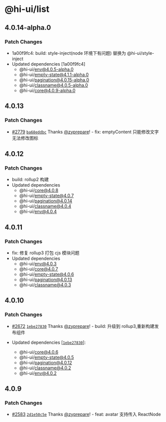 # @hi-ui/list

## 4.0.14-alpha.0

### Patch Changes

- 1a00f9fc4: build: style-inject(node 环境下有问题) 替换为 @hi-ui/style-inject
- Updated dependencies [1a00f9fc4]
  - @hi-ui/env@4.0.5-alpha.0
  - @hi-ui/empty-state@4.1.1-alpha.0
  - @hi-ui/pagination@4.0.15-alpha.0
  - @hi-ui/classname@4.0.5-alpha.0
  - @hi-ui/core@4.0.9-alpha.0

## 4.0.13

### Patch Changes

- [#2779](https://github.com/XiaoMi/hiui/pull/2779) [`ba68eddbc`](https://github.com/XiaoMi/hiui/commit/ba68eddbc167be2eee90d1151bd1970128c60845) Thanks [@zyprepare](https://github.com/zyprepare)! - fix: emptyContent 只能修改文字无法修改图标

## 4.0.12

### Patch Changes

- build: rollup2 构建
- Updated dependencies
  - @hi-ui/core@4.0.8
  - @hi-ui/empty-state@4.0.7
  - @hi-ui/pagination@4.0.14
  - @hi-ui/classname@4.0.4
  - @hi-ui/env@4.0.4

## 4.0.11

### Patch Changes

- fix: 修复 rollup3 打包 cjs 模块问题
- Updated dependencies
  - @hi-ui/env@4.0.3
  - @hi-ui/core@4.0.7
  - @hi-ui/empty-state@4.0.6
  - @hi-ui/pagination@4.0.13
  - @hi-ui/classname@4.0.3

## 4.0.10

### Patch Changes

- [#2672](https://github.com/XiaoMi/hiui/pull/2672) [`1ebe27830`](https://github.com/XiaoMi/hiui/commit/1ebe2783098b3a8cd980bd10076d67635463800e) Thanks [@zyprepare](https://github.com/zyprepare)! - build: 升级到 rollup3,重新构建发布组件

- Updated dependencies [[`1ebe27830`](https://github.com/XiaoMi/hiui/commit/1ebe2783098b3a8cd980bd10076d67635463800e)]:
  - @hi-ui/core@4.0.6
  - @hi-ui/empty-state@4.0.5
  - @hi-ui/pagination@4.0.12
  - @hi-ui/classname@4.0.2
  - @hi-ui/env@4.0.2

## 4.0.9

### Patch Changes

- [#2583](https://github.com/XiaoMi/hiui/pull/2583) [`2d1e50c5e`](https://github.com/XiaoMi/hiui/commit/2d1e50c5e8c4b93de2dcc53f259651247e42448d) Thanks [@zyprepare](https://github.com/zyprepare)! - feat: avatar 支持传入 ReactNode
